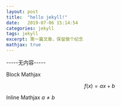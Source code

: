```yaml
---
layout: post
title:  "hello jekyll!"
date:   2019-07-06 15:14:54
categories: jekyll
tags: jekyll
excerpt: 第一篇文章，保留做个纪念
mathjax: true
---
```


-----无内容-----

Block Mathjax 

$$
f(x) = ax + b
$$

Inline Mathjax $a \neq b$

